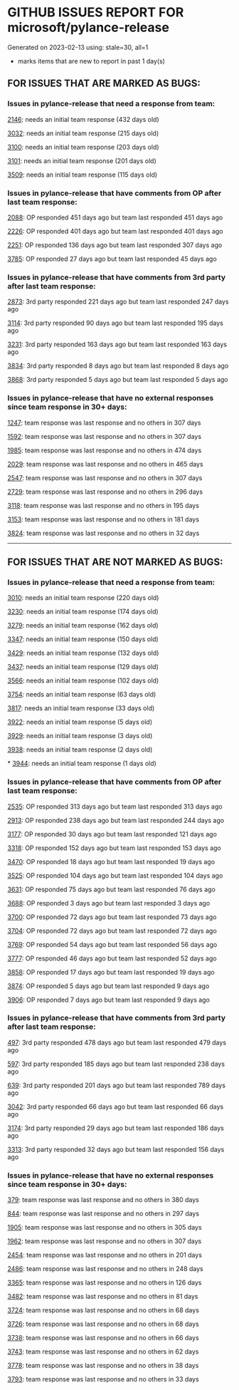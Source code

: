 
# GITHUB ISSUES REPORT FOR microsoft/pylance-release


Generated on 2023-02-13 using: stale=30, all=1


* marks items that are new to report in past 1 day(s)


## FOR ISSUES THAT ARE MARKED AS BUGS:


### Issues in pylance-release that need a response from team:


  [2146](https://github.com/microsoft/pylance-release/issues/2146 "&quot;Extract method&quot; produces syntax error with multiline except clause"): needs an initial team response (432 days old)

  [3032](https://github.com/microsoft/pylance-release/issues/3032 "[Bug] Function parentheses autocomplete does not recognize existing parentheses "): needs an initial team response (215 days old)

  [3100](https://github.com/microsoft/pylance-release/issues/3100 "Improvements for type aliases"): needs an initial team response (203 days old)

  [3101](https://github.com/microsoft/pylance-release/issues/3101 "Error with string formating and parameters autocomplete"): needs an initial team response (201 days old)

  [3509](https://github.com/microsoft/pylance-release/issues/3509 "Python code prompt in vscode with docstring"): needs an initial team response (115 days old)

### Issues in pylance-release that have comments from OP after last team response:


  [2088](https://github.com/microsoft/pylance-release/issues/2088 "SQLAlchemy Session __enter__ and __exit__ methods not being noticed."): OP responded 451 days ago but team last responded 451 days ago

  [2226](https://github.com/microsoft/pylance-release/issues/2226 "vscode resolves paths with `..` in them even if the directory doesn't exist / has invalid name"): OP responded 401 days ago but team last responded 401 days ago

  [2251](https://github.com/microsoft/pylance-release/issues/2251 "Sphinx Style Docstring Rendering Feature"): OP responded 136 days ago but team last responded 307 days ago

  [3785](https://github.com/microsoft/pylance-release/issues/3785 "auto-imports: `Self` type is imported from `typing` module, not `typing_extensions` in Python 3.9"): OP responded 27 days ago but team last responded 45 days ago

### Issues in pylance-release that have comments from 3rd party after last team response:


  [2873](https://github.com/microsoft/pylance-release/issues/2873 "Command 'Python: Restart Language Server' resulted in an error (command 'python.analysis.restartLanguageServer' not found)"): 3rd party responded 221 days ago but team last responded 247 days ago

  [3114](https://github.com/microsoft/pylance-release/issues/3114 "Assign to variable from commented-out magic command"): 3rd party responded 90 days ago but team last responded 195 days ago

  [3231](https://github.com/microsoft/pylance-release/issues/3231 "`itertools.count` docstring is not shown correctly"): 3rd party responded 163 days ago but team last responded 163 days ago

  [3834](https://github.com/microsoft/pylance-release/issues/3834 "Inappropriate type hint or obscured declaration error"): 3rd party responded 8 days ago but team last responded 8 days ago

  [3868](https://github.com/microsoft/pylance-release/issues/3868 "Named parameter supports for PEP 692 "): 3rd party responded 5 days ago but team last responded 5 days ago

### Issues in pylance-release that have no external responses since team response in 30+ days:


  [1247](https://github.com/microsoft/pylance-release/issues/1247 "&quot;No code actions available&quot; if Ctrl+. is hit quickly after moving the cursor"): team response was last response and no others in 307 days

  [1592](https://github.com/microsoft/pylance-release/issues/1592 "While on Live Share, host computer's cursor is moved to remote's cursor when docstring is auto-inserted"): team response was last response and no others in 307 days

  [1985](https://github.com/microsoft/pylance-release/issues/1985 "Popup from documentation does not respect indentation in code blocks"): team response was last response and no others in 474 days

  [2029](https://github.com/microsoft/pylance-release/issues/2029 "Refactoring multiline context manager statement into new method results in invalid syntax"): team response was last response and no others in 465 days

  [2547](https://github.com/microsoft/pylance-release/issues/2547 "pandas: Argument of type &quot;(x: Unknown) -> list[Unknown]&quot; cannot be assigned to parameter &quot;arg&quot; of type &quot;() -> Any&quot; in function &quot;aggregate&quot;"): team response was last response and no others in 307 days

  [2729](https://github.com/microsoft/pylance-release/issues/2729 "completeFunctionParens adds unnecessary parentheses for cached properties"): team response was last response and no others in 296 days

  [3118](https://github.com/microsoft/pylance-release/issues/3118 " missing new line from dict() help mouse hover"): team response was last response and no others in 195 days

  [3153](https://github.com/microsoft/pylance-release/issues/3153 "Extract variable and method on arguments of decorator which precedes function definition doesn't create required definitions."): team response was last response and no others in 181 days

  [3824](https://github.com/microsoft/pylance-release/issues/3824 "Invalid Type Suggestion"): team response was last response and no others in 32 days

---

## FOR ISSUES THAT ARE NOT MARKED AS BUGS:


### Issues in pylance-release that need a response from team:


  [3010](https://github.com/microsoft/pylance-release/issues/3010 "Code navigation can open the destination in the actual path instead of symlinked path if symlinked directory was added to workspace"): needs an initial team response (220 days old)

  [3230](https://github.com/microsoft/pylance-release/issues/3230 "How to get Signature of a function or a Class in VS code similar to Signature in Jupyter Notebooks."): needs an initial team response (174 days old)

  [3279](https://github.com/microsoft/pylance-release/issues/3279 "Renaming in Jupyter notebooks only works in a single cell"): needs an initial team response (162 days old)

  [3347](https://github.com/microsoft/pylance-release/issues/3347 "Google docstring formatting for multi-line class attributes not recognized/converted properly for use in intellisense popup"): needs an initial team response (150 days old)

  [3429](https://github.com/microsoft/pylance-release/issues/3429 "Source directory hiding build directory in analysis and autocomplete"): needs an initial team response (132 days old)

  [3437](https://github.com/microsoft/pylance-release/issues/3437 "In Japanese please"): needs an initial team response (129 days old)

  [3566](https://github.com/microsoft/pylance-release/issues/3566 "Improve &quot;Definition Preview Hover&quot; rendering and layout (similiar to JetBrains IDEs)"): needs an initial team response (102 days old)

  [3754](https://github.com/microsoft/pylance-release/issues/3754 "Highlighting for type aliases in python"): needs an initial team response (63 days old)

  [3817](https://github.com/microsoft/pylance-release/issues/3817 "A small bug related to auto-complete or intellisense"): needs an initial team response (33 days old)

  [3922](https://github.com/microsoft/pylance-release/issues/3922 "Can no longer see function info in unexpanded quick info panel"): needs an initial team response (5 days old)

  [3929](https://github.com/microsoft/pylance-release/issues/3929 "Fix imports after refactoring"): needs an initial team response (3 days old)

  [3938](https://github.com/microsoft/pylance-release/issues/3938 "Pylance refuses to install on more than one profile"): needs an initial team response (2 days old)

\* [3944](https://github.com/microsoft/pylance-release/issues/3944 "Excessive CPU Utilization VSCode Pylance"): needs an initial team response (1 days old)

### Issues in pylance-release that have comments from OP after last team response:


  [2535](https://github.com/microsoft/pylance-release/issues/2535 "Remove auto-import when typing the letter d to avoid being serenaded with The Zen of Python"): OP responded 313 days ago but team last responded 313 days ago

  [2913](https://github.com/microsoft/pylance-release/issues/2913 "Semantic highlighing doesn't differentiate parameter passing by its name from usage inside the function"): OP responded 238 days ago but team last responded 244 days ago

  [3177](https://github.com/microsoft/pylance-release/issues/3177 "Jupyter notebook IntelliSense doesn't autocomplete modules in workspace subfolders when `&quot;python.pylanceLspNotebooksEnabled&quot;: true`"): OP responded 30 days ago but team last responded 121 days ago

  [3318](https://github.com/microsoft/pylance-release/issues/3318 "[Auto Import] - Suggest equivalents from `collections.abc` rather than `typing`"): OP responded 152 days ago but team last responded 153 days ago

  [3470](https://github.com/microsoft/pylance-release/issues/3470 "Long checking and analyzing operations when using JAX"): OP responded 18 days ago but team last responded 19 days ago

  [3525](https://github.com/microsoft/pylance-release/issues/3525 "False &quot;Symbol&quot; is unknown import symbol"): OP responded 104 days ago but team last responded 104 days ago

  [3631](https://github.com/microsoft/pylance-release/issues/3631 "Pylance randomly forgets previously known inferred types after editing"): OP responded 75 days ago but team last responded 76 days ago

  [3688](https://github.com/microsoft/pylance-release/issues/3688 "Cannot access member &quot;clicked&quot; for type &quot;QPushButton&quot;;   Member &quot;clicked&quot; is unknown"): OP responded 3 days ago but team last responded 3 days ago

  [3700](https://github.com/microsoft/pylance-release/issues/3700 "Go to definition by python module path in string"): OP responded 72 days ago but team last responded 73 days ago

  [3704](https://github.com/microsoft/pylance-release/issues/3704 "Django. Code completion &quot;related_name&quot; class object (for a ForeignKey)"): OP responded 72 days ago but team last responded 72 days ago

  [3769](https://github.com/microsoft/pylance-release/issues/3769 "Inline docstrings for attributes don't show up unless docstring is on very next line"): OP responded 54 days ago but team last responded 56 days ago

  [3777](https://github.com/microsoft/pylance-release/issues/3777 "Add support for PEP 232 – Function Attributes"): OP responded 46 days ago but team last responded 52 days ago

  [3858](https://github.com/microsoft/pylance-release/issues/3858 "Accepting refactor &quot;type: ignore&quot; puts newline in wrong spot"): OP responded 17 days ago but team last responded 19 days ago

  [3874](https://github.com/microsoft/pylance-release/issues/3874 "Language injections for controlling syntax highlighting in string literals"): OP responded 5 days ago but team last responded 9 days ago

  [3906](https://github.com/microsoft/pylance-release/issues/3906 "VSCode Pylance checking and analyzing become very slow once import fire package "): OP responded 7 days ago but team last responded 9 days ago

### Issues in pylance-release that have comments from 3rd party after last team response:


  [497](https://github.com/microsoft/pylance-release/issues/497 "reportGeneralTypeIssues category is too generic"): 3rd party responded 478 days ago but team last responded 479 days ago

  [597](https://github.com/microsoft/pylance-release/issues/597 "'reportMissingModuleSource' warning for requests.packages.*"): 3rd party responded 185 days ago but team last responded 238 days ago

  [639](https://github.com/microsoft/pylance-release/issues/639 "Pylance can't resolve .pyw imports"): 3rd party responded 201 days ago but team last responded 789 days ago

  [3042](https://github.com/microsoft/pylance-release/issues/3042 "DOUBLE language server started in vscode with conda"): 3rd party responded 66 days ago but team last responded 66 days ago

  [3174](https://github.com/microsoft/pylance-release/issues/3174 "Consider partial stubs for TensorFlow to work around lazy import issues"): 3rd party responded 29 days ago but team last responded 186 days ago

  [3313](https://github.com/microsoft/pylance-release/issues/3313 "Module is not callable"): 3rd party responded 32 days ago but team last responded 156 days ago

### Issues in pylance-release that have no external responses since team response in 30+ days:


  [379](https://github.com/microsoft/pylance-release/issues/379 "Enhancement: Allow specification of a list of modules to not do type checking for"): team response was last response and no others in 380 days

  [844](https://github.com/microsoft/pylance-release/issues/844 "Intellisense is messed up. Function information and type checking is useless for matplotlib (and other modules like numpy) "): team response was last response and no others in 297 days

  [1905](https://github.com/microsoft/pylance-release/issues/1905 "Stop Suggesting Enum member access on Enum members"): team response was last response and no others in 305 days

  [1962](https://github.com/microsoft/pylance-release/issues/1962 "VS code does not handle escaping braces in f-strings"): team response was last response and no others in 307 days

  [2454](https://github.com/microsoft/pylance-release/issues/2454 "Pylance isn't showing errors"): team response was last response and no others in 201 days

  [2486](https://github.com/microsoft/pylance-release/issues/2486 "Functions in os module only show type stubs information (both on hover and when doing &quot;go to definition&quot;)"): team response was last response and no others in 248 days

  [3365](https://github.com/microsoft/pylance-release/issues/3365 "Local import inside conda editable package doesn't work."): team response was last response and no others in 126 days

  [3482](https://github.com/microsoft/pylance-release/issues/3482 "Matplotlib subplots not returning correct types"): team response was last response and no others in 81 days

  [3724](https://github.com/microsoft/pylance-release/issues/3724 "Support &quot;Move to new file&quot; action"): team response was last response and no others in 68 days

  [3726](https://github.com/microsoft/pylance-release/issues/3726 "Python Go-To-Definition Error: `Error: Unable to resolve nonexistent file '\*** unresolved ***'`"): team response was last response and no others in 68 days

  [3738](https://github.com/microsoft/pylance-release/issues/3738 "warning (maybe codeAction) on usage of deprecated objects"): team response was last response and no others in 66 days

  [3743](https://github.com/microsoft/pylance-release/issues/3743 "feature request: braces should auto-pair inside f-strings "): team response was last response and no others in 62 days

  [3778](https://github.com/microsoft/pylance-release/issues/3778 "Python debugger doesn't import local files in vs code"): team response was last response and no others in 38 days

  [3793](https://github.com/microsoft/pylance-release/issues/3793 "Cannot suppress Pylance diagnostic errors in Python library files when try to set up configuration options"): team response was last response and no others in 33 days

